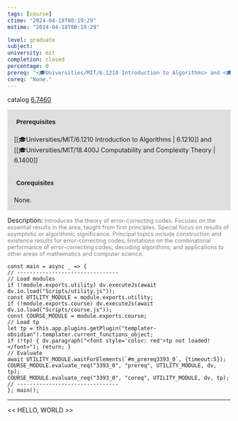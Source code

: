 ```yaml
---
tags: [course]
ctime: "2024-04-18T00:19:29"
mstime: "2024-04-18T00:19:29"

level: graduate
subject: 
university: mit
completion: closed
percentage: 0
prereq: "<🎓Universities/MIT/6.1210 Introduction to Algorithms> and <🎓Universities/MIT/18.400J Computability and Complexity Theory>"
coreq: "None."
---
```


catalog [6.7460](http://student.mit.edu/catalog/m6c.html#6.7460)

<span style="display: block; padding: 15px; background-color: rgb(100, 100, 100, 0.2);"><font id="m_prereq3393_0" style="display: block; font-family: Arial, sans-serif; font-weight: bold; padding: 5px">Prerequisites</font><br><span id="prereq3393_0">[[🎓Universities/MIT/6.1210 Introduction to Algorithms | 6.1210]] and [[🎓Universities/MIT/18.400J Computability and Complexity Theory | 6.1400]]</span></span>
<span style="display: block; padding: 15px; background-color: rgb(100, 100, 100, 0.2);"><font id="m_coreq3393_0" style="display: block; font-family: Arial, sans-serif; font-weight: bold; padding: 5px">Corequisites</font><br><span id="coreq3393_0">None.</span></span>

<font style="">Description:</font>
<font style="color: grey; font-size: 0.8rem;">Introduces the theory of error-correcting codes. Focuses on the essential results in the area, taught from first principles. Special focus on results of asymptotic or algorithmic significance. Principal topics include construction and existence results for error-correcting codes; limitations on the combinatorial performance of error-correcting codes; decoding algorithms; and applications to other areas of mathematics and computer science.</font>

```dataviewjs
const main = async _ => {
// --------------------------------
// Load modules
if (!module.exports.utility) dv.executeJs(await dv.io.load("Scripts/utility.js"));
const UTILITY_MODULE = module.exports.utility;
if (!module.exports.course) dv.executeJs(await dv.io.load("Scripts/course.js"));
const COURSE_MODULE = module.exports.course;
// Load tp
let tp = this.app.plugins.getPlugin("templater-obsidian").templater.current_functions_object;
if (!tp) { dv.paragraph("<font style='color: red'>tp not loaded!</font>"); return; }
// Evaluate
await UTILITY_MODULE.waitForElements(`#m_prereq3393_0`, {timeout:5});
COURSE_MODULE.evaluate_req("3393_0", "prereq", UTILITY_MODULE, dv, tp);
COURSE_MODULE.evaluate_req("3393_0", "coreq", UTILITY_MODULE, dv, tp);
// --------------------------------
}; main();
```

---

<< HELLO, WORLD >>
